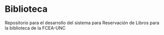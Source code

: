 # Biblioteca
Repositorio para el desarrollo del sistema para Reservación de Libros para la biblioteca de la FCEA-UNC
